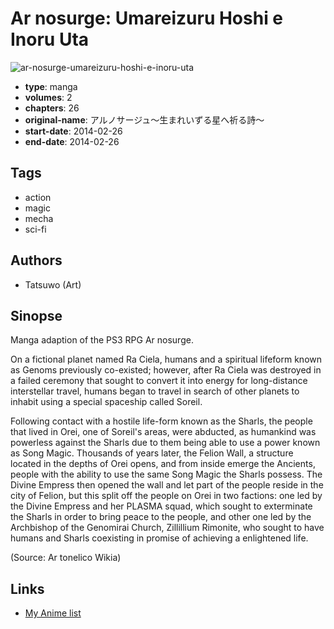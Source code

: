 # Ar nosurge: Umareizuru Hoshi e Inoru Uta

![ar-nosurge-umareizuru-hoshi-e-inoru-uta](https://cdn.myanimelist.net/images/manga/1/139931.jpg)

-   **type**: manga
-   **volumes**: 2
-   **chapters**: 26
-   **original-name**: アルノサージュ～生まれいずる星へ祈る詩～
-   **start-date**: 2014-02-26
-   **end-date**: 2014-02-26

## Tags

-   action
-   magic
-   mecha
-   sci-fi

## Authors

-   Tatsuwo (Art)

## Sinopse

Manga adaption of the PS3 RPG Ar nosurge.

On a fictional planet named Ra Ciela, humans and a spiritual lifeform known as Genoms previously co-existed; however, after Ra Ciela was destroyed in a failed ceremony that sought to convert it into energy for long-distance interstellar travel, humans began to travel in search of other planets to inhabit using a special spaceship called Soreil.

Following contact with a hostile life-form known as the Sharls, the people that lived in Orei, one of Soreil's areas, were abducted, as humankind was powerless against the Sharls due to them being able to use a power known as Song Magic. Thousands of years later, the Felion Wall, a structure located in the depths of Orei opens, and from inside emerge the Ancients, people with the ability to use the same Song Magic the Sharls possess. The Divine Empress then opened the wall and let part of the people reside in the city of Felion, but this split off the people on Orei in two factions: one led by the Divine Empress and her PLASMA squad, which sought to exterminate the Sharls in order to bring peace to the people, and other one led by the Archbishop of the Genomirai Church, Zillillium Rimonite, who sought to have humans and Sharls coexisting in promise of achieving a enlightened life.

(Source: Ar tonelico Wikia)

## Links

-   [My Anime list](https://myanimelist.net/manga/80453/Ar_nosurge__Umareizuru_Hoshi_e_Inoru_Uta)
